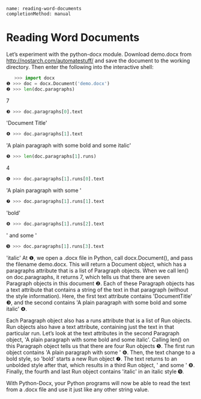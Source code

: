 ```ngMeta
name: reading-word-documents
completionMethod: manual
```
# Reading Word Documents
Let’s experiment with the python-docx module. Download demo.docx from <span><a href="http://nostarch.com/automatestuff/">http://nostarch.com/automatestuff/</a></span> and save the document to the working directory. Then enter the following into the interactive shell:

```python
   >>> import docx
❶ >>> doc = docx.Document('demo.docx')
❷ >>> len(doc.paragraphs)
```
   7
```python
❸ >>> doc.paragraphs[0].text
```
   'Document Title'
```python
❹ >>> doc.paragraphs[1].text
```
   'A plain paragraph with some bold and some italic'
```python
❺ >>> len(doc.paragraphs[1].runs)
```
   4
```python
❻ >>> doc.paragraphs[1].runs[0].text
```
   'A plain paragraph with some '
```python
❼ >>> doc.paragraphs[1].runs[1].text
```
   'bold'
```python
❽ >>> doc.paragraphs[1].runs[2].text
```
   ' and some '
```python
➒ >>> doc.paragraphs[1].runs[3].text
```
   'italic'
At ❶, we open a .docx file in Python, call docx.Document(), and pass the filename demo.docx. This will return a Document object, which has a paragraphs attribute that is a list of Paragraph objects. When we call len() on doc.paragraphs, it returns 7, which tells us that there are seven Paragraph objects in this document ❷. Each of these Paragraph objects has a text attribute that contains a string of the text in that paragraph (without the style information). Here, the first text attribute contains 'DocumentTitle' ❸, and the second contains 'A plain paragraph with some bold and some italic' ❹.

Each Paragraph object also has a runs attribute that is a list of Run objects. Run objects also have a text attribute, containing just the text in that particular run. Let’s look at the text attributes in the second Paragraph object, 'A plain paragraph with some bold and some italic'. Calling len() on this Paragraph object tells us that there are four Run objects ❺. The first run object contains 'A plain paragraph with some ' ❻. Then, the text change to a bold style, so 'bold' starts a new Run object ❼. The text returns to an unbolded style after that, which results in a third Run object, ' and some ' ❽. Finally, the fourth and last Run object contains 'italic' in an italic style ➒.

With Python-Docx, your Python programs will now be able to read the text from a .docx file and use it just like any other string value.